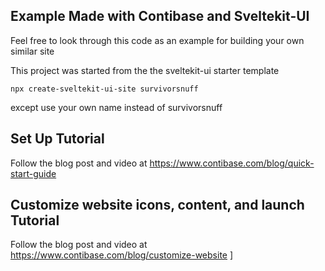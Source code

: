 ## Example Made with Contibase and Sveltekit-UI

Feel free to look through this code as an example for building your own similar site

This project was started from the the sveltekit-ui starter template

`npx create-sveltekit-ui-site survivorsnuff`

except use your own name instead of survivorsnuff

## Set Up Tutorial

Follow the blog post and video at https://www.contibase.com/blog/quick-start-guide

## Customize website icons, content, and launch Tutorial

Follow the blog post and video at https://www.contibase.com/blog/customize-website
]
